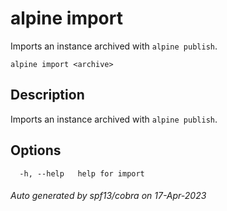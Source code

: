 # alpine import

Imports an instance archived with `alpine publish`.

```
alpine import <archive>
```

## Description

Imports an instance archived with `alpine publish`.

## Options

```
  -h, --help   help for import
```

###### Auto generated by spf13/cobra on 17-Apr-2023
